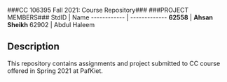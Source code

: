 ###CC 106395 Fall 2021: Course Repository###
###PROJECT MEMBERS###
StdID | Name
------------ | -------------
**62558** | **Ahsan Sheikh** 
62902 | Abdul Haleem

## Description ##
This repository contains assignments and project submitted to CC course offered in Spring 2021 at PafKiet.
